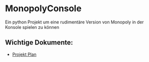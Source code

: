 # MonopolyConsole
Ein python Projekt um eine rudimentäre Version von Monopoly in der Konsole spielen zu können

## Wichtige Dokumente:

* [Projekt Plan](Dokumentation/ProjektPlan.adoc)
